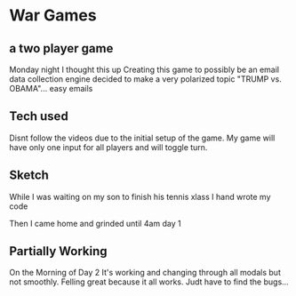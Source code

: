 # War Games
## a two player game
Monday night I thought this up
Creating this game to possibly be an email data collection engine
decided to make a very polarized topic "TRUMP vs. OBAMA"... easy emails


## Tech used
Disnt follow the videos due to the initial setup of the game. My game will have only one input for all players and will toggle turn.


## Sketch
<!-- | Column 1 | column2 |
|----------|---------|
| thing 1  | thing 2  | -->
While I was waiting on my son to finish his tennis xlass I hand wrote my code

Then I came home and grinded until 4am day 1

## Partially Working
On the Morning of Day 2
It's working and changing through all modals but not smoothly.
Felling great because it all works. Judt have to find the bugs...